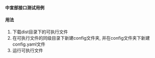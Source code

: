 #### 中宣部接口测试用例

#### 用法
1. 下载dist目录下的可执行文件
2. 在可执行文件的同级目录下新建config文件夹, 并在config文件夹下新建config.yaml文件
3. 运行可执行文件